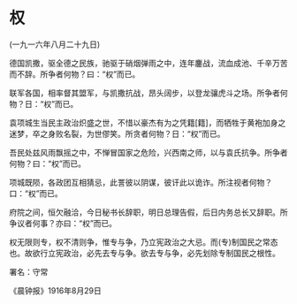 # 权

 

(一九一六年八月二十九日)

 

德国凯撒，驱全德之民族，驰驱于硝烟弹雨之中，连年鏖战，流血成池、千辛万苦而不辞。所争者何物？曰：“权”而已。

联军各国，相率督其盟军，与凯撒抗战，昂头阔步，以登龙骧虎斗之场。所争者何物？日：“权”而已。

袁项城生当民主政治炽盛之世，不惜以豪杰有为之凭籍[籍]，而牺牲于黄袍加身之迷梦，卒之身败名裂，为世僇笑。所贪者何物？日：“权”而已。

吾民处兹风雨飘摇之中，不惮冒国家之危险，兴西南之师，以与袁氏抗争。所争者何物？曰：“权”而已。

项城既陨，各政团互相猜忌，此詈彼以阴谋，彼讦此以诡诈。所注视者何物？口：“权”而已。

府院之间，恒欠融洽，今日秘书长辞职，明日总理告假，后日内务总长又辞职。所争议者何事？亦曰：“权”而已。

权无限则专，权不清则争，惟专与争，乃立宪政治之大忌。而(专)制国民之常态也。故欲行立宪政治，必先去专与争。欲去专与争，必先划除专制国民之根性。

 

署名：守常

《晨钟报》1916年8月29日

 

 

 

